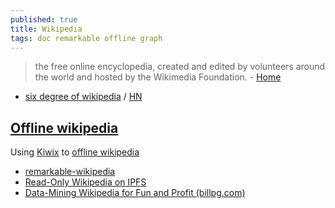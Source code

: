 ```yaml
---
published: true
title: Wikipedia
tags: doc remarkable offline graph
---
```

> the free online encyclopedia, created and edited by volunteers around the world and hosted by the Wikimedia Foundation. - [Home](https://www.wikipedia.org/)

- [six degree of wikipedia](https://www.sixdegreesofwikipedia.com/?source=yves&target=memento) / [HN](https://news.ycombinator.com/item?id=28595821)

## [Offline wikipedia](https://en.wikipedia.org/wiki/Wikipedia:Database_download)

Using [Kiwix](https://www.kiwix.org/en/) to [offline wikipedia](https://wastalinux.org/tutorials/kiwix/)

- [remarkable-wikipedia](https://github.com/dps/remarkable-wikipedia)
- [Read-Only Wikipedia on IPFS](https://github.com/ipfs/distributed-wikipedia-mirror#goal-1-read-only-wikipedia-on-ipfs)
- [Data-Mining Wikipedia for Fun and Profit (billpg.com)](https://news.ycombinator.com/item?id=28234122)
